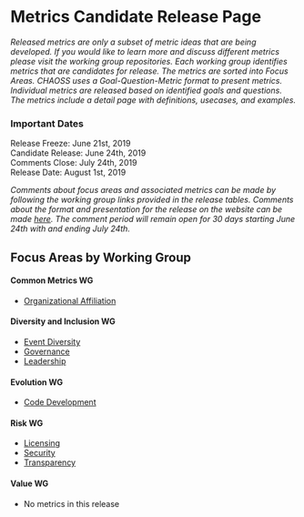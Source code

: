 # Metrics Candidate Release Page

*Released metrics are only a subset of metric ideas that are being developed. If you would like to learn more and discuss different metrics please visit the working group repositories. Each working group identifies metrics that are candidates for release. The metrics are sorted into Focus Areas. CHAOSS uses a Goal-Question-Metric format to present metrics. Individual metrics are released based on identified goals and questions. The metrics include a detail page with definitions, usecases, and examples.*  

### Important Dates
Release Freeze: June 21st, 2019  
Candidate Release: June 24th, 2019  
Comments Close: July 24th, 2019  
Release Date: August 1st, 2019  

*Comments about focus areas and associated metrics can be made by following the working group links provided in the release tables. Comments about the format and presentation for the release on the website can be made [here](https://github.com/chaoss/website/issues/182). The comment period will remain open for 30 days starting June 24th with and ending July 24th.*  

## Focus Areas by Working Group
#### Common Metrics WG
* [Organizational Affiliation](#user-content-focus-area---organizational-affiliation)
#### Diversity and Inclusion WG
* [Event Diversity](#user-content-focus-area---event-diversity)
* [Governance](#user-content-focus-area---governance)
* [Leadership](#user-content-focus-area---leadership)
#### Evolution WG
* [Code Development](#user-content-focus-area---code-development)
#### Risk WG
* [Licensing](#user-content-focus-area---licensing)
* [Security](#user-content-focus-area---security)
* [Transparency](#user-content-focus-area---transparency)
#### Value WG
* No metrics in this release

